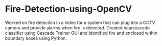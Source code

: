 # Fire-Detection-using-OpenCV
Worked on fire detection in a video for a system that can plug into a CCTV
camera and provide alarms when fire is detected. Created haarcascade
classifier using Cascade Trainer GUI and Identified fire and enclosed within
boundary boxes using Python.
